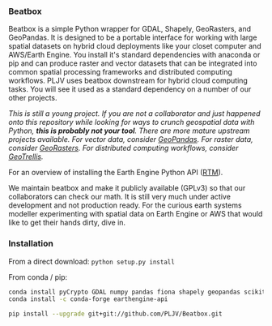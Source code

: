 ### Beatbox
Beatbox is a simple Python wrapper for GDAL, Shapely, GeoRasters, and GeoPandas. 
It is designed to be a portable interface for working with large spatial 
datasets on hybrid cloud deployments like your closet computer and AWS/Earth Engine. 
You install it's standard dependencies with anaconda or pip and can produce raster 
and vector datasets that can be integrated into common spatial 
processing frameworks and distributed computing workflows. PLJV uses beatbox 
downstream for hybrid cloud computing tasks. You will see it used as a standard 
dependency on a number of our other projects.

*This is still a young project. If you are not a collaborator and just happened 
onto this repository while looking for ways to crunch geospatial data with 
Python, **this is probably not your tool**. There are more mature upstream 
projects available. For vector data, consider 
[GeoPandas](https://developers.google.com/earth-engine/python_install_manual). 
For raster data, consider [GeoRasters](https://github.com/ozak/georasters). For
distributed computing workflows, consider [GeoTrellis](https://github.com/locationtech/geotrellis).*  

For an overview of installing the Earth Engine Python API 
([RTM](https://developers.google.com/earth-engine/python_install_manual)).

We maintain beatbox and make it publicly available (GPLv3) so that our 
collaborators can check our math. It is still very much under active 
development and not production ready. For the curious earth systems modeller 
experimenting with spatial data on Earth Engine or AWS that would like to get 
their hands dirty, dive in.

### Installation
From a direct download:
```python setup.py install```

From conda / pip:
```bash
conda install pyCrypto GDAL numpy pandas fiona shapely geopandas scikit-learn 
conda install -c conda-forge earthengine-api 

pip install --upgrade git+git://github.com/PLJV/Beatbox.git
```
